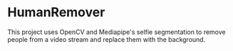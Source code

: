 # HumanRemover
This project uses OpenCV and Mediapipe's selfie segmentation to remove people from a video stream and replace them with the background.
